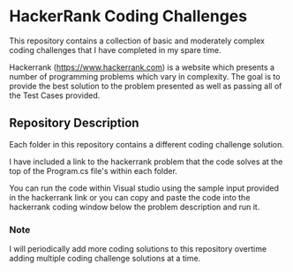 # HackerRank Coding Challenges
This repository contains a collection of basic and moderately complex coding challenges that I have completed in my spare time.

Hackerrank (https://www.hackerrank.com) is a website which presents a number of programming problems which vary in complexity. The goal is to provide the best solution to the problem presented as well as passing all of the Test Cases provided.

## Repository Description
Each folder in this repository contains a different coding challenge solution.

I have included a link to the hackerrank problem that the code solves at the top of the Program.cs file's within each folder.

You can run the code within Visual studio using the sample input provided in the hackerrank link or you can copy and paste the code into the hackerrank coding window below the problem description and run it.

### Note
I will periodically add more coding solutions to this repository overtime adding multiple coding challenge solutions at a time.
